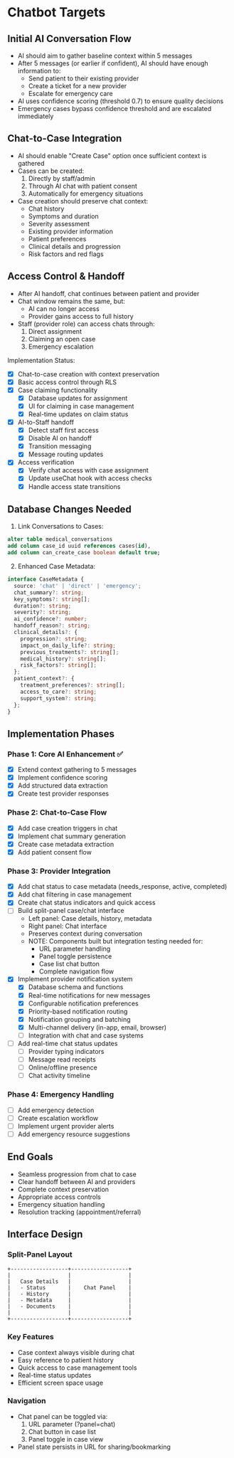 # Chatbot Targets

## Initial AI Conversation Flow
- AI should aim to gather baseline context within 5 messages
- After 5 messages (or earlier if confident), AI should have enough information to:
  - Send patient to their existing provider
  - Create a ticket for a new provider
  - Escalate for emergency care
- AI uses confidence scoring (threshold 0.7) to ensure quality decisions
- Emergency cases bypass confidence threshold and are escalated immediately

## Chat-to-Case Integration
- AI should enable "Create Case" option once sufficient context is gathered
- Cases can be created:
  1. Directly by staff/admin
  2. Through AI chat with patient consent
  3. Automatically for emergency situations
- Case creation should preserve chat context:
  - Chat history
  - Symptoms and duration
  - Severity assessment
  - Existing provider information
  - Patient preferences
  - Clinical details and progression
  - Risk factors and red flags

## Access Control & Handoff
- After AI handoff, chat continues between patient and provider
- Chat window remains the same, but:
  - AI can no longer access
  - Provider gains access to full history
- Staff (provider role) can access chats through:
  1. Direct assignment
  2. Claiming an open case
  3. Emergency escalation

Implementation Status:
- [x] Chat-to-case creation with context preservation
- [x] Basic access control through RLS
- [x] Case claiming functionality
  - [x] Database updates for assignment
  - [x] UI for claiming in case management
  - [x] Real-time updates on claim status
- [x] AI-to-Staff handoff
  - [x] Detect staff first access
  - [x] Disable AI on handoff
  - [x] Transition messaging
  - [x] Message routing updates
- [x] Access verification
  - [x] Verify chat access with case assignment
  - [x] Update useChat hook with access checks
  - [x] Handle access state transitions

## Database Changes Needed
1. Link Conversations to Cases:
```sql
alter table medical_conversations
add column case_id uuid references cases(id),
add column can_create_case boolean default true;
```

2. Enhanced Case Metadata:
```typescript
interface CaseMetadata {
  source: 'chat' | 'direct' | 'emergency';
  chat_summary?: string;
  key_symptoms?: string[];
  duration?: string;
  severity?: string;
  ai_confidence?: number;
  handoff_reason?: string;
  clinical_details?: {
    progression?: string;
    impact_on_daily_life?: string;
    previous_treatments?: string[];
    medical_history?: string[];
    risk_factors?: string[];
  };
  patient_context?: {
    treatment_preferences?: string[];
    access_to_care?: string;
    support_system?: string;
  };
}
```

## Implementation Phases

### Phase 1: Core AI Enhancement ✅
- [x] Extend context gathering to 5 messages
- [x] Implement confidence scoring
- [x] Add structured data extraction
- [x] Create test provider responses

### Phase 2: Chat-to-Case Flow
- [x] Add case creation triggers in chat
- [x] Implement chat summary generation
- [x] Create case metadata extraction
- [x] Add patient consent flow

### Phase 3: Provider Integration
- [x] Add chat status to case metadata (needs_response, active, completed)
- [x] Add chat filtering in case management
- [x] Create chat status indicators and quick access
- [ ] Build split-panel case/chat interface
  - Left panel: Case details, history, metadata
  - Right panel: Chat interface
  - Preserves context during conversation
  - NOTE: Components built but integration testing needed for:
    - URL parameter handling
    - Panel toggle persistence
    - Case list chat button
    - Complete navigation flow
- [x] Implement provider notification system
  - [x] Database schema and functions
  - [x] Real-time notifications for new messages
  - [x] Configurable notification preferences
  - [x] Priority-based notification routing
  - [x] Notification grouping and batching
  - [x] Multi-channel delivery (in-app, email, browser)
  - [ ] Integration with chat and case systems
- [ ] Add real-time chat status updates
  - [ ] Provider typing indicators
  - [ ] Message read receipts
  - [ ] Online/offline presence
  - [ ] Chat activity timeline

### Phase 4: Emergency Handling
- [ ] Add emergency detection
- [ ] Create escalation workflow
- [ ] Implement urgent provider alerts
- [ ] Add emergency resource suggestions

## End Goals
- Seamless progression from chat to case
- Clear handoff between AI and providers
- Complete context preservation
- Appropriate access controls
- Emergency situation handling
- Resolution tracking (appointment/referral)

## Interface Design
### Split-Panel Layout
```
+------------------+------------------+
|                  |                  |
|   Case Details   |                  |
|   - Status       |    Chat Panel    |
|   - History      |                  |
|   - Metadata     |                  |
|   - Documents    |                  |
|                  |                  |
+------------------+------------------+
```

### Key Features
- Case context always visible during chat
- Easy reference to patient history
- Quick access to case management tools
- Real-time status updates
- Efficient screen space usage

### Navigation
- Chat panel can be toggled via:
  1. URL parameter (?panel=chat)
  2. Chat button in case list
  3. Panel toggle in case view
- Panel state persists in URL for sharing/bookmarking